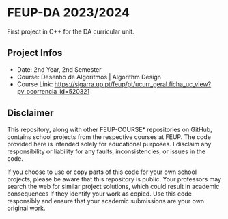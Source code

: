 # FEUP-DA 2023/2024
First project in C++ for the DA curricular unit.
## Project Infos
- Date: 2nd Year, 2nd Semester
- Course: Desenho de Algoritmos | Algorithm Design 
- Course Link: https://sigarra.up.pt/feup/pt/ucurr_geral.ficha_uc_view?pv_ocorrencia_id=520321
## Disclaimer
This repository, along with other FEUP-COURSE* repositories on GitHub, contains school projects from the respective courses at FEUP. The code provided here is intended solely for educational purposes. I disclaim any responsibility or liability for any faults, inconsistencies, or issues in the code.

If you choose to use or copy parts of this code for your own school projects, please be aware that this repository is public. Your professors may search the web for similar project solutions, which could result in academic consequences if they identify your work as copied. Use this code responsibly and ensure that your academic submissions are your own original work.
